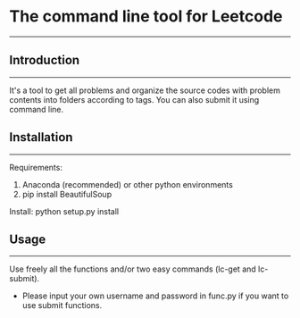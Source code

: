 # The command line tool for Leetcode
------------------------------------

## Introduction
---------------
It's a tool to get all problems and organize the source codes with problem contents
into folders according to tags. You can also submit it using command line.

## Installation
---------------
Requirements:
1. Anaconda (recommended) or other python environments
2. pip install BeautifulSoup

Install:
python setup.py install

## Usage
--------
Use freely all the functions and/or two easy commands (lc-get and lc-submit).
* Please input your own username and password in func.py if you want to use submit functions.
